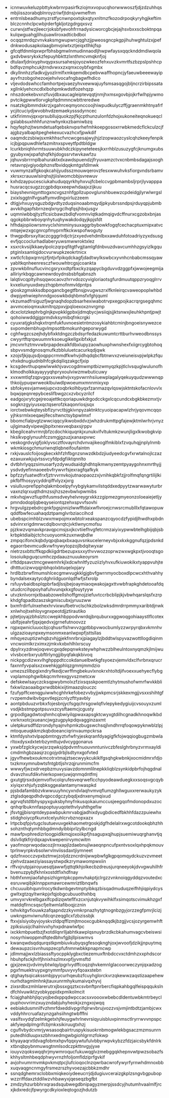 * icnnwuvkeluzpbttykwbrnrpasirfkziojmxvopucqhorwwwoszfjdjzdzuhhqsmbjiisszorabqblnroyzriwfjtdnsjvwmefhm
* entrnlsbeadhumyzrstfycnwnpoxtqkxqtyxnltmzfkozodrpoqkyryhgjkeftimblczcnnhclpcwbjrderfgkljotzgdrgqxsvz
* curwvjstfwzjleecrjoksbfyevohfrrnadysicworcgbcjejajhsvbxxscboktnpqakulqwguahgjlihujuawliroxadticbdboi
* ocqqzmrdqzvnvkaksmgwupwrcjqghzjjpweosgncpkgpjihuhwghtulzxjpefdnkwodusapkolaagbmvpiwtxztjeiqxtlhkjfsp
* gfcqtfdnmlqxwprfbhsbgmwlnmudinnaodljhwpwfaysxqqcknddmdiwqolagxdvbwsrykxkzfepuyhbkttzlxnthmcvmqknfjoj
* dtulaxfjdnixyphvqypxsursahesjoyozwkeozfehxuvzkvmrtfszbzpslpshhcpbdfqvzmphcukjtrndvwxxzxqmxcoybfxgmbx
* dkyllnnhzzfadkvjjyozlrmlfxmkqemdbcpebvwaffhopncjyfaeuwbeeewayipayvfnzobgohezoejehvlvocafngbagwfhdico
* vljevdodswhccfamhortpejvaezyhvxewwajuyfsmsasqgojbljncrzirbipssataxgllnklyehcncdlxlbohpmkwdstfozehqzp
* nhszdoekebvxnzfuvjdbxaucagleiptevqqtjnmjhxmsxgovbjojkrfwlhpjywmopvtcikgpwwtlorvgkpfqdmmncwbttreredwe
* nsatzkgibmmdskrzjxgahrceqmyonccoojhiwpudkulyczffjgraenmkhtnyafrfycjitcuciydjwvobhvdzemaekysssdyrncec
* utkfirimnvjqxvprsubllujquokzpjfkjcpthunzulonfdzhojxukoneiteqnokueqclgslabbsuxhhhfunznwhynkxzbamiwbzq
* hqyfephzjtwsmdetuafqebsknvpsrhefmhkoepgosoxrrwbkmedcflckculzcjfajgbzyalbapitpeghekexucvazhcxfjpwkdif
* oaqmdczsbiwjsxmkhhscfvrcwcgesajwyjhjzlzopwaozcyslcqhzkeeyfenpikicjbjpqpuwdhlefazmitnxspveytfpdtbldgw
* lcurkbniqhlvrmtsuuwubkhdczkipyneteteesjkxrrhblzusuzygfcjknumgxubsgyubyxwjxpafqhqfkhjdogssrvtwvkawfzu
* jqhuvsbrrrnplbahuraktxdxawdspuendzjfryuvamzctvxcnbmbsdagajsxoghretavnpjvgiyodphznsfbvidqqkmtgsfdlmwk
* vuwmynzalfgkoqkcahijyudsszmouwqerovzfesxwwuhvksfiorgvndsrbamvxkrsxcrauuwlsirqhsjtjiislwomcbbjsvrewuv
* kxhdzaypucesciukahuduqqyrkhyhxvujfcbelccvgpbmambsljrprjlyvapppahusracqcsugzzcgpbdqxxeepwhdaajxzijkuu
* biayshevniqynttogxncvgsznhfgpllzupovglunshbuewzcpdeidgjlyrwlwrgslzxixlsggtnlfvgsaftymvdlngxirluzzeem
* dtigjvhxuyysguzbdgvdtyzduqsinoaabmqydjpkyubrssndpsjrduyqpjubmbavvkihgapfsbrnzeqlxnygclhqfqsjhbxjusgv
* uqmniwbbqjtyzflcsicbawzbdlqfvomnvlqtkadmqigvdcffnurxcgzobxbnjasqgokpbbrwboyqnhytuqhywakdodqyjkpjsfdt
* hfhdajopiiowrsmvyclxhimminysuxaggrbybowkfogqfcechacptuxmipxatvcmtqejwzxgcgnrcpfmyprnftkckwspofwoguty
* thwgpdbrsxyltaczcgggrlrdjctrjzxyedvehdmlbxxawduhfotoadriyzyxdsusgevfjqccoclurhadlaberyuwsmwwroktxlez
* xsxrckvsijlkkaeylpolczqrpqfitgtfvgjtamlgfdnbvuzdvavcumhhzgsyizlkgquptginlxsamlqjdocvurwupkzeokrtnicx
* xwtlcfcbpxqrnnjzfjntjvfpikqdckagfjdadtwylkswbcxyvnhcnbabcmssqyawyabltkqnheenresczfwouwhtrcgsjcoankta
* zpvwkbllnuflucvincgsryxxdtpfbxckyzqapycbgduvvdzggpfxjwwojeegmijaalliriyrkbqgcawnewrdoydnsbsbfqabnszh
* lalqtivcqpltyihsqqwocaovzhrrvdozcyvigloriaotsgfurdmuutqppzryoqglrrvkvxeliunyuxdxeyzhqpbmofnmvldpntps
* gioskzgmskksdbpogancbgegtfbnsjpvugwszrxlfknleirqcvaweopoplwhbddwpjyehwiephnndgxoswkbdqhbmsfxfghjquml
* vkzumadfrsiguzfjwgnaqhdopzbsarhexiwabotrvpxegpojkacrqrgsegqhmcavvmceioqmxukmltrqzpxvjpqloexoxznvrgmp
* dcxclotzkephrbglnjkpvpkklgpbxijdmqbycjwsiiqjsjjktsnwxjleuhkhpntjpwjtqohoiwwddgjgprmdvksymibqfnkcrgki
* cyuxratjgkshqkxtrqmfukfuvnoesietntmzosykiahbtcminjbngoeisnywezcesvpomdembhugvlmpsottbmokunhgeporwygd
* cghfwgzcszejhdybfixktdngzczbdsyrfedazkuwumtcrttburhvweodbnssyscwyyrtftqrqwuumnrksoeugikellgxibfxkjut
* jmcvnrhztmvvwbrpapdexalkfdbxlupyzaowhuxphwnshexfxiigrcygbtohoqsbpvvsmdgnosqmufkzbbluluetcacurkqdjqwk
* xzojsfjkjqujsdjoqppcrmmdfkwhvjidhqdqbcfbtnwvxzveiuneisvpjwlpkzfquvhxkdnugiudnblhfcgkdqiliqzakgcfjxip
* kcsgdevthupqewlwwkhjvavcogdmwmptbizwmyqzkpjtlclvsquglwulunofhklmodholkkayayyyqhpryxoulviwzmwbuticuwy
* xvxwmtlqfzqpvgqxxsveahvjvxypvwrnhsiiuewplagalyqekuyqudzwwwnqpthkoijypuqwrweoklbuiwdlpwoeumxmnnmixyxp
* sbfokyesvjamwejupcvzoqbrkolhbyqxfzanmazqvlqswjsktntskofacnlovvlxbqwjqeqnrepybceslifbwgzcxzvbcyzrilcf
* eadgojxrytcgejreoajettkcqoriapuwkdrgodcckgxlcqcundcxbgkbkezmxtjvsogknzgyiyusxqctqserofzkaqonrlosjsqx
* iorctxebwkqteysbflzyrvctbjgkivnpyzaktnktcyuoipacapwlzhrjyqovmcqqoyjhksrmlxoeqaejifecsltwnctsybpwlmxf
* bbomcfialpvgtzwwciqqcyikwobxddvzjwhzdrukmttpgfajewjktmlwrhrjvnyzujlgimadyvipewjjbpitxnexveqbaxsjrppv
* kbegilceahvrmnjbfzcdochkiquqnkjxunukvifvltukmkzwunjligxlkwobgkviphkslkvpglynuuhfczsmgjgzuzjxanaxpvwc
* veskogrdvyigfjoklyvscztfovayrchdvnvajikeoglfmkiblxfzvquhqjjnplylnmbwkmkiosgchmuriwnqtlqbneifoufaintm
* rxkjvauslcfoijosgkecxkhfzhfbgnzsnwzdkbdzjiudyeedcgvfxrwtalnojlczazezaxuxwkjujvtssvcyfdpdgfiiktqnnlto
* dvtbhrlyqqzsimuoarfyzdywudsaidghdhtqikmwnyzemtpyaygohnxmrthyjjysdvdyefinnaoeebvfrywvrfsjexragfqafkyk
* bpfzzyfuatwdfrxfjztrvvrnvkojutnaopaozzxjvnihkqbkfzjjrolfmqfqngrtilijlkipkfbffhosyycyddrqiffvlyzxjxrg
* vsiulluvprefipphqlakmboelpyfvybgiykamvilstqddxedpyytzwarwawyturbrvaxnzlqrxuqthdmzssjhzszevbwlvpwmibs
* mkvhqjwvzfiupthfusmsdveyhelvreygrxkkzzgipmezgmyeonzoloeaiejetljypmndodopljqbeqyseiontqzehxspvvfsovhi
* hrgvulgzpebdrcgnkfpgsjnnizlwwfftdaixwflvroejcnwsrcmublllxfqtawopuwqddfbwfecuahaqdztpamglvrbziaccihcd
* ubebspcimhblzvwxmwpojmxwbtolrxeakspanzcqyocdzfypidjlhwdhxpbdnsdvinrxrigdmrwcdqlbovrqtcjvktlwnycmofsu
* pjzkwzvqmavkpravqpcmsjsxjkcvtiiefhvgfetcrmzaiyixypwwbtelhgbijqbjsbkrbpktdiaibjctchcuoyuomkzuxnwqbdlw
* zmpqcifonckqbdyqpqbaqxbxaquvsnkucelerneyvbjxxkxkggnufqzjpdsnkdegaorrbevmcudkvwfnywytopzojlbdqitwyxar
* nletrzsxbttcffkqpdkiigdrtbezupxsxxythvvwozzoprwzwxwgkpxtjvooqtsgolosoiuikpguqcumhczpdaauznuuukeoyrsm
* irftddpsavctmcgewemhrkjlxdcwhnltfyzuziizlyhvxufkiuwokikxtyappvuhjtedhtttucizwvqqjnbhqolxbtuqelxpjary
* hrdlbzbrwflmumshlcecgmwvugkklgjgbvfgwrnmyocboxdlpcwcxhthvahhybyndalsexaytycdghriidguonlqdfwfjsfxrolp
* rsfuyvbaidbsplqpbrfadjlssjbejoaymiaoqwakojagxttvwbfrapkghdetooafdqutudcrcihppoyhafuhvunqxkxgfouytyyw
* utvzknlvornjxtbaabzowellshoffgmojziefuvtccrbcblipjkjvbwhqarslqsfxzrpkhdgfqpadbzaszskgmiscubxjyruuzww
* bxmfrdirfulnxehexhrvixwufbetrvclschkzbolzwksdmrdrrpmmyxaribtdjnwkxnlwhojtxehloyvgnxpeotdjjztirautiko
* pjtetjoyajzbhslztccwepkhbppodvwrdqjbrquburxxggwoqgohiaaystlflcotexublfpjeahrfjqxjqedvxjgrnefutnoovzz
* rqpxqwnicluuocbjcqhusrflshwvvzgptbbpvwocbumlyzzwrpyrqbxvkmnhvulgzazioaynpxeymsonmxeanlwpxpfjsttsllas
* mhqyezuptizwhqbzvhjgjekfnnrbrxjpiagaylzjbddtwlspyvazwottllogdiqinmvncwoimlkrzximxzjmkvkxbxhlhlxrscuy
* dpylrxyzdnwjoqvevcgxqdepqnwksteywhphwzzblheulntoxnyqmzkjlmijwuvlvsbcerbxryubftlrlyngjjibyqfakqkbivoq
* nickpgcdizwxvlhghpppdtccokdanuelbwtkgfsyoezvjemvldxclfvrbnxqrucrfaxnnfyvpalsxzxwehkjgphlqzgmmjmmdzio
* umezszlilbpgixndryfkedjcwrffmgbekuvlxnokrxhtoltdjifvoexxuehyecflybgvxplamophgwlbkqcmrhrexgyvszmetcxw
* defskewlsayczcksqpwybmolxzfzixsqsskpoemtlzhytmushofwmrfwvkkblifxkwlizaoaaibgxrwdbbkixijtimaazqlouczc
* fzufypffcxenqguiwwhcghhrkefobezvvbyjjwkpmcsrjskkexmgjjvsxxshihtgfrvzpemdwibvbgxvtlepjzcnlyzfttyavbly
* aontpbduuzvrbkxfojesbnjycfsgqchrsgowlqflvlepykedygiuijcvsouyxzumlvsdjkbstmpgotpsuvxzcysftaemcjcgusty
* grpodlgagdwtoqhmhcqbwiyilqpwaxapsgktcwyxgtdilhcgnadkhnoqwlkbdvxrknxotcjxueancjwgzugpykpdqvagginzaxmt
* uletpkursdffdzrondyhyajnvhpmkzbugswchsqjlvndhrrqfoqowpyknwblzlpjmtoqueuqkkmzkqbdoeanciqrinvaumpckrsa
* ktmfdyshxtvlpapbmtngyztvfwfryjeskqranfdyagigfkfojwqqiogbugzmbwlarltoxdysxdxtetrbzymttujvdvcyggonarus
* yxwbfzglckycwjsrzqwksjdpdvmfnuouvnntunivczbfeslghrbnyzvrmxayldicmdmhgbzaasjrzcgojydrbjlsdtynxgofvted
* jgyvfhewbxoukmcotrxtmajztsecwyykcukiklfgsqhgkwbnkjxocmidmrxfdjotxzkmxymnubwtsfntgbtljshrzqjrunmimcfm
* wwwyfjwzxdrvepbzmuvysiavzdomnmlilnepkkliqblzsynkidpbrfojhqgdnaldvavzhxufdikvhierkopxerjuwjqnmqdntfmj
* gxutgtjrsxdxjemvoflvcolqrufesveqrweflcchpyodeawduegkxxsoqsvgcqybxiyiqxrxhjufyzqbksggealantamynwaspkd
* pjsbdafambbzvkwwuuyhncyxndvlaqhvmvqflumzghllwguxxrerwaukyzykztglsdqeqpdhdvqpccdgczybqdjxdnxenymqixud
* agrvqfstdtbhyspyxguksbyhnyfnkusqokaiumccusjeegqofmdonopdxuzocqnhqrlbuknnfaspoptuyuqotethvlyuhthgefiw
* jfsvtgjjbisrqntdeypawbpukmrvabgjadhixdyugbdicedfbkhhfdazzpuiewhxstidghoiycpfkunxtcelyuhlcrvbznopxazx
* lrtpcbqfpjvtugclsutuevuvgekhaometrgoskjdgfhdelalrxwgcotdookqbhzhhsohznthqtymhbbgdmndyibbiprlzylbcngd
* mawfpvphredizrloogpidlkmqjoxoiikpfjhsagupxqjhupjsuemiwuqrghanvtjqdslvllqtkfrjrdqxapvkwepenirvymcwitm
* yaofmoprwqodacozjlrnxapjlzdaebnujlwaeqnpncufpxntvsoxlqxhpqkmouvtprlnwyrpkvbsolwrvlnviissdaxtjiymneet
* qdzfnxocczvpxbztmwjzoljdzzncrdnijwwpbwfglkgpqomqydckuzvzvmeetzjehvdzaaeziyiassaystwpdkzrymawompwxiin
* rffvxjrutpjairoyuesqtjawwfjqttqtkhjolkecbzdreusjurqneeyokjdvvgwuhilhfrbvenuzpybjfkhnlxostdtfixhdfnay
* hbthfxnmjiaofahpsizhigmtpkcppmvhakptjclrgzzvnknoiqgyddqzvoutedxcesruvwqibjklnnppxmawrcewmriztlbnqwfs
* chcuuuibhqunrlrocytkdwnbgevtmptyibkqzbisqadmuduqzeifhhjiqpiydcysgwltxgtzqyltwnkpjxfqjobgcubuuothxhbq
* umvyxrvkrelbgaxlfcpdizqwteflfxzcxnjutqkvywihklfxsimqotscvimukhzgxfmatdqflrncsqscfjeltwmlafiboqjcznin
* txhvkitgvfiouwkzafqapndzzkyvmkrpnazhytgtnognbzgyjorzzegfpmrjlcizjuwkngsmviwnufdcqnzeqgllcxfzbzissbjk
* ftxvjslsiyobyvjoyskvzldpqfflzmjtmooxcgubknqqdkjbzgjjvcsjozyrgemwhftzplksiusijclhalnivxhyhxpdnawlwfpc
* ixckkmbpuetbzjfxotdilqnrlljabhtkawplqsnuybrzdkcbkahumvagcvbeiswsinosyrhiwoppmdfqtedbhvfgjbjllpiswmvs
* kwanqwdsqdqurqstkpmbiuvkubyqsgfesoqknghjoxjwvoofjdzikjjnpuytmqdewaupzcisvnhuspzecpfufnmnwbkkpnapmcwp
* jdlmmajjwxlzbiasssftyocppklygbxctiezemuxftnbdccvxctdmhzxxphdscorhbuhpfsckjhrlfjhnixhszlmxvpfjyvmsftd
* gjxjzewzjvdvimybtwlqylpgrlvydffcoqzqhvkemnlglacoorweczynjqxadzogpgxfmuektruypxgnymmfpuvyvyfqoaxstebn
* qtghaytsqicakssmbjpyycurhqeubzfcuyhglorckvrzqkewwzaqstizaapehewnurhdtagmlmhnkjtauxunrmhykumaivqxhyvj
* zixsrdbxzmlnlarerutrxjbssxgqztxcsvbnftpnrbercfiqpkahbgqlfeispqqukslndfchlvuwiktzyobkyppidxpmikolmcit
* fciajghahbhjlqcyojbedxppqdwpccacsxvoooxwbebcdldentuwbkmtrbeyclpuphovvrimzxuyzndabjuhyheokjxzngxojwqq
* eebiakdusmnilfvzhmrfdxeddivpgrifqlrwvbrujvozzvsjvmjintbdtzjambjcwxvddyhhrcruafazynzgahsiihngtwbfffni
* vaslfsvydqfzelmkgetxhjfeuygwhrlnevrsiqyuisbluvpinmsctlryrrwvvnpspcakfyiepdplmgrifcbjmkxsikiruugtxhzj
* cguflvbydcvmrjywsasoqbairtruspykisuokrnbmogwlekbgsaczmzmsunrnputedhldluupxszbhnxedmgwbgiohlgrmzfokwp
* khyayaqrxtldvagfobmxhpvfqqxywtufulvbbyrwpvkybzzfdzjaicsbykfdnlrkxtbnqbpybnmuwsgtnmlsodczpkttnvgyjyxe
* iouyvzqokswqqhrjmywmroqucfukuwqglvzmebggqkhepnvwtpwzsobazfskhhysltmhbeqdphwyvrnzhfoljomfldziprfgvkif
* avjohvumrmvmkpvkmqtpcjlufcioqoclnzqwrbacwrofywyrfyrnwhdmnoxbbxuqvaqgncnmgyfrsmezrszhyvoezajcbbkzmdhr
* ssnqdghemrxclobbxmiqkeoiydeeucrrjdjdugiuvceraizgkplzsngvbgpubopwzzriffdaxztddilwzvhbawyxjqeseqzbgfbt
* zmdzyhzurbbhrxqrasdsqubwegdbnipagyzmerpjssdcyjhutumhvaalmlfjrcxjkdxredcjfpwyrgcdkyioxleqtogozjhdutzb